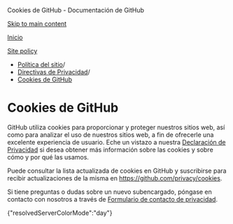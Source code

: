 Cookies de GitHub - Documentación de GitHub

[Skip to main content](#main-content)

[Inicio](/es)

[Site policy](/es/site-policy)

* [Política del sitio](/es/site-policy)/
* [Directivas de Privacidad](/es/site-policy/privacy-policies)/
* [Cookies de GitHub](/es/site-policy/privacy-policies/github-cookies)

Cookies de GitHub
==========

GitHub utiliza cookies para proporcionar y proteger nuestros sitios web, así como para analizar el uso de nuestros sitios web, a fin de ofrecerle una excelente experiencia de usuario. Eche un vistazo a nuestra [Declaración de Privacidad](/es/site-policy/privacy-policies/github-privacy-statement#our-use-of-cookies-and-tracking) si desea obtener más información sobre las cookies y sobre cómo y por qué las usamos.

Puede consultar la lista actualizada de cookies en GitHub y suscribirse para recibir actualizaciones de la misma en <https://github.com/privacy/cookies>.

Si tiene preguntas o dudas sobre un nuevo subencargado, póngase en contacto con nosotros a través de [Formulario de contacto de privacidad](https://github.com/contact/privacy).

{"resolvedServerColorMode":"day"}
